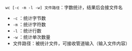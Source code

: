 `wc [-c -m -l -w] 文件路径`：字数统计，结果后会接文件名
*  `-c` ：统计字节数
*  `-m` ：统计字符数
*  `-l` ：统计行数
*  `-w` ：统计单次数量
* 文件路径：被统计文件，可接收管道输入（输入文件内容）
